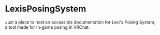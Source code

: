 # LexisPosingSystem
Just a place to host an accessible documentation for Lexi's Posing System, a tool made for in-game posing in VRChat.
